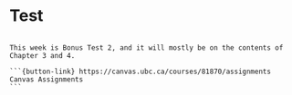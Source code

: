 # Test

````{card}

This week is Bonus Test 2, and it will mostly be on the contents of Chapter 3 and 4.

```{button-link} https://canvas.ubc.ca/courses/81870/assignments
Canvas Assignments
```
````